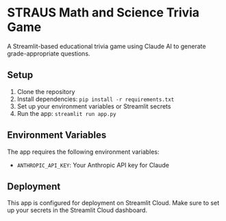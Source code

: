 # STRAUS Math and Science Trivia Game

A Streamlit-based educational trivia game using Claude AI to generate grade-appropriate questions.

## Setup

1. Clone the repository
2. Install dependencies: `pip install -r requirements.txt`
3. Set up your environment variables or Streamlit secrets
4. Run the app: `streamlit run app.py`

## Environment Variables

The app requires the following environment variables:
- `ANTHROPIC_API_KEY`: Your Anthropic API key for Claude

## Deployment

This app is configured for deployment on Streamlit Cloud. Make sure to set up your secrets in the Streamlit Cloud dashboard.
